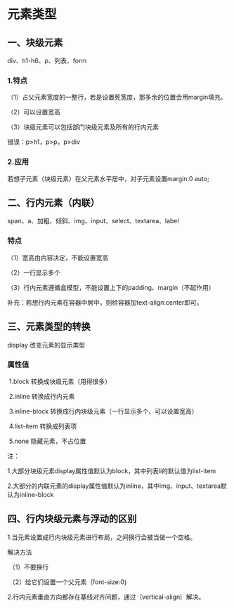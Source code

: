 # 元素类型

## 一、块级元素

div、h1-h6、p、列表、form

### 1.特点

（1）占父元素宽度的一整行，若是设置死宽度，那多余的位置会用margin填充。

（2）可以设置宽高

（3）块级元素可以包括部门块级元素及所有的行内元素

错误：p>h1，p>p，p>div

### 2.应用

若想子元素（块级元素）在父元素水平居中，对子元素设置margin:0 auto;

## 二、行内元素（内联）

span、a、加粗、倾斜、img、input、select、textarea、label

### 特点

（1）宽高由内容决定，不能设置宽高

（2）一行显示多个

（3）行内元素遵循盒模型，不能设置上下的padding、margin（不起作用）

补充：若想行内元素在容器中居中，则给容器加text-align:center即可。

## 三、元素类型的转换

display 改变元素的显示类型

### 属性值

​	1.block  转换成块级元素（用得很多）

​	2.inline  转换成行内元素

​	3.inline-block  转换成行内块级元素（一行显示多个、可以设置宽高）

​	4.list-item  转换成列表项

​	5.none  隐藏元素，不占位置

注：

​	1.大部分块级元素display属性值默认为block，其中列表li的默认值为list-item

​	2.大部分的内联元素的display属性值默认为inline，其中img、input、textarea默认为inline-block

## 四、行内块级元素与浮动的区别

1.当元素设置成行内块级元素进行布局，之间换行会被当做一个空格。

解决方法

​	（1）不要换行

​	（2）给它们设置一个父元素｛font-size:0｝

2.行内元素垂直方向都存在基线对齐问题，通过｛vertical-align｝解决。
















